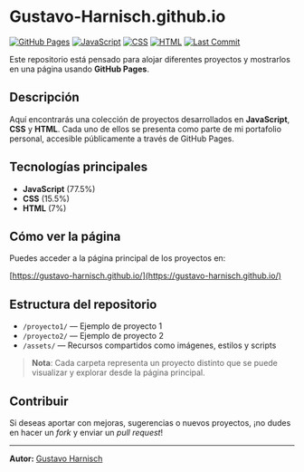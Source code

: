 # Gustavo-Harnisch.github.io

[![GitHub Pages](https://img.shields.io/badge/GitHub%20Pages-active-blue?logo=github)](https://gustavo-harnisch.github.io/)
[![JavaScript](https://img.shields.io/badge/JavaScript-77.5%25-yellow?logo=javascript)](https://github.com/Gustavo-Harnisch/Gustavo-Harnisch.github.io)
[![CSS](https://img.shields.io/badge/CSS-15.5%25-blue?logo=css3)](https://github.com/Gustavo-Harnisch/Gustavo-Harnisch.github.io)
[![HTML](https://img.shields.io/badge/HTML-7%25-orange?logo=html5)](https://github.com/Gustavo-Harnisch/Gustavo-Harnisch.github.io)
[![Last Commit](https://img.shields.io/github/last-commit/Gustavo-Harnisch/Gustavo-Harnisch.github.io?logo=github)](https://github.com/Gustavo-Harnisch/Gustavo-Harnisch.github.io/commits/main)

Este repositorio está pensado para alojar diferentes proyectos y mostrarlos en una página usando **GitHub Pages**.

## Descripción

Aquí encontrarás una colección de proyectos desarrollados en **JavaScript**, **CSS** y **HTML**. Cada uno de ellos se presenta como parte de mi portafolio personal, accesible públicamente a través de GitHub Pages.

## Tecnologías principales

- **JavaScript** (77.5%)
- **CSS** (15.5%)
- **HTML** (7%)

## Cómo ver la página

Puedes acceder a la página principal de los proyectos en:

[https://gustavo-harnisch.github.io/](https://gustavo-harnisch.github.io/)

## Estructura del repositorio

- `/proyecto1/` — Ejemplo de proyecto 1
- `/proyecto2/` — Ejemplo de proyecto 2
- `/assets/` — Recursos compartidos como imágenes, estilos y scripts

> **Nota**: Cada carpeta representa un proyecto distinto que se puede visualizar y explorar desde la página principal.

## Contribuir

Si deseas aportar con mejoras, sugerencias o nuevos proyectos, ¡no dudes en hacer un _fork_ y enviar un _pull request_!

---

**Autor:** [Gustavo Harnisch](https://github.com/Gustavo-Harnisch)
